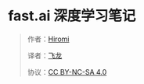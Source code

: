 # fast.ai 深度学习笔记

> 作者：[Hiromi](https://medium.com/@hiromi_suenaga)
>
> 译者：[飞龙](https://github.com/wizardforcel)
> 
> 协议：[CC BY-NC-SA 4.0](http://creativecommons.org/licenses/by-nc-sa/4.0/)
